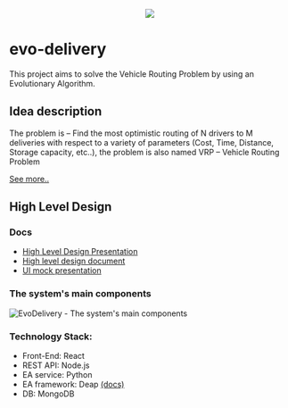 <p align="center">
  <img src="https://user-images.githubusercontent.com/65215909/147387478-4f91b974-32a6-42e5-aab1-36a3174ae585.png" />
</p>

# evo-delivery
This project aims to solve the Vehicle Routing Problem by using an Evolutionary Algorithm.

## Idea description 
The problem is – Find the most optimistic routing of N drivers to M deliveries with respect to a variety of parameters (Cost, Time, Distance, Storage capacity, etc..), the problem is also named VRP – Vehicle Routing Problem

[See more..](https://docs.google.com/document/d/1F2b2w7NVdtS7YBejLpbxJvgs18NEC5nABe6iTfdRSbo/edit)

## High Level Design 

### Docs

- [High Level Design Presentation](https://docs.google.com/presentation/d/1vng5reRltwOO9aged--S9UD-p5nXOBJWGpi0rBKWg6s/edit?usp=sharing)
- [High level design document](https://docs.google.com/document/d/1WvzX9wfRGVY7NMDletmn08b37k0nC-58F1kVaEdKsco/edit?usp=sharing)
- [UI mock presentation](https://docs.google.com/presentation/d/1yus2l9vo72WWAzKM1OmZtCHfR0qlsTEPaDYi9Vh9C_I/edit?usp=sharing)

### The system's main components

![EvoDelivery - The system's main components](https://user-images.githubusercontent.com/65215909/161393254-75d3acb2-967e-4cff-a2f8-95b6d138ede7.png)

### Technology Stack:
- Front-End: React
- REST API: Node.js
- EA service: Python
- EA framework: Deap [(docs)](https://deap.readthedocs.io/en/master/)
- DB: MongoDB
